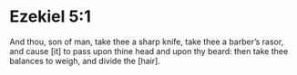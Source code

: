 # Ezekiel 5:1

And thou, son of man, take thee a sharp knife, take thee a barber’s rasor, and cause [it] to pass upon thine head and upon thy beard: then take thee balances to weigh, and divide the [hair].
